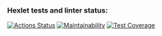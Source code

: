### Hexlet tests and linter status:

[![Actions Status](https://github.com/Andradit/python-project-50/actions/workflows/hexlet-check.yml/badge.svg)](https://github.com/Andradit/python-project-50/actions)
[![Maintainability](https://api.codeclimate.com/v1/badges/70452ee57eaddb8925a1/maintainability)](https://codeclimate.com/github/Andradit/python-project-50/maintainability)
[![Test Coverage](https://api.codeclimate.com/v1/badges/70452ee57eaddb8925a1/test_coverage)](https://codeclimate.com/github/Andradit/python-project-50/test_coverage)